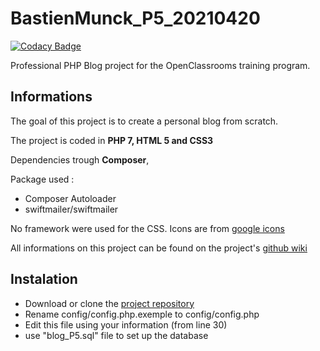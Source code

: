# BastienMunck_P5_20210420

[![Codacy Badge](https://api.codacy.com/project/badge/Grade/fee135b883c44376975a0681b816f686)](https://app.codacy.com/gh/iBast/BastienMunck_P5_20210420?utm_source=github.com&utm_medium=referral&utm_content=iBast/BastienMunck_P5_20210420&utm_campaign=Badge_Grade_Settings)

Professional PHP Blog project for the OpenClassrooms training program.

## Informations
The goal of this project is to create a personal blog from scratch.

The project is coded in **PHP 7, HTML 5 and CSS3**

Dependencies trough **Composer**, 

Package used :
* Composer Autoloader
* swiftmailer/swiftmailer

No framework were used for the CSS. Icons are from [google icons](https://fonts.google.com/icons)

All informations on this project can be found on the project's [github wiki](https://github.com/iBast/BastienMunck_P5_20210420/wiki)

## Instalation
* Download or clone the [project repository](https://github.com/iBast/BastienMunck_P5_20210420)
* Rename config/config.php.exemple to config/config.php
* Edit this file using your information (from line 30)
* use "blog_P5.sql" file to set up the database
